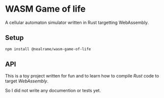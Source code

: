 # WASM Game of life

A cellular automaton simulator written in Rust targetting WebAssembly.

## Setup

```sh
npm install @nealrame/wasm-game-of-life
```

## API

This is a toy project written for fun and to learn how to compile _Rust_ code
to target _WebAssembly_.

So I did not write any documention or tests yet.
